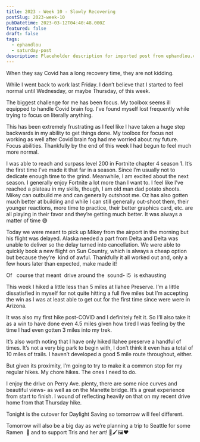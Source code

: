 ```yaml
---
title: 2023 - Week 10 - Slowly Recovering
postSlug: 2023-week-10
pubDatetime: 2023-03-12T04:40:48.000Z
featured: false
draft: false
tags:
  - ephandlou
  - saturday-post
description: Placeholder description for imported post from ephandlou.com
---
```


When they say Covid has a long recovery time, they are not kidding.

While I went back to work last Friday. I don’t believe that I started to feel normal until Wednesday, or maybe Thursday, of this week.

The biggest challenge for me has been focus. My toolbox seems ill equipped to handle Covid brain fog. I’ve found myself lost frequently while trying to focus on literally anything.

This has been extremely frustrating as I feel like I have taken a huge step backwards in my ability to get things done. My toolbox for focus not working as well after Covid brain fog had me worried about my future. Focus abilities. Thankfully by the end of this week I had begun to feel much more normal.

I was able to reach and surpass level 200 in Fortnite chapter 4 season 1. It’s the first time I’ve made it that far in a season. Since I’m usually not to dedicate enough time to the grind. Meanwhile, I am excited about the next season. I generally enjoy Fortnite a lot more than I want to. I feel like I’ve reached a plateau in my skills, though, I am old man dad potato shoots. Mikey can outbuild me and can generally outshoot me. Oz has also gotten much better at building and while I can still generally out-shoot them, their younger reactions, more time to practice, their better graphics card, etc. are all playing in their favor and they’re getting much better. It was always a matter of time 😅

Today we were meant to pick up Mikey from the airport in the morning but his flight was delayed. Alaska needed a part from Delta and Delta was unable to deliver so the delay turned into cancellation. We were able to quickly book a new flight on Sun Country, which is always a cheap option but because they’re  kind of awful. Thankfully it all worked out and, only a few hours later than expected, make made it!

Of   course that meant  drive around the  sound- I5  is exhausting

This week I hiked a little less than 5 miles at Ilahee Preserve. I’m a little dissatisfied in myself for not quite hitting a full five miles but I’m accepting the win as I was at least able to get out for the first time since were were in Arizona.

It was also my first hike post-COVID and I definitely felt it. So I’ll also take it as a win to have done even 4.5 miles given how tired I was feeling by the time I had even gotten 3 miles into my trek.

It’s also worth noting that I have only hiked Ilahee preserve a handful of times. It’s not a very big park to begin with, I don’t think it even has a total of 10 miles of trails. I haven’t developed a good 5 mile route throughout, either.

But given its proximity, I’m going to try to make it a common stop for my regular hikes. My chore hikes. The ones I need to do.

I enjoy the drive on Perry Ave. plenty, there are some nice curves and beautiful views- as well as on the Manette bridge. It’s a great experience from start to finish. I wound of reflecting heavily on that on my recent drive home from that Thursday hike.

Tonight is the cutover for Daylight Saving so tomorrow will feel different.

Tomorrow will also be a big day as we’re planning a trip to Seattle for some Ramen  🍜 and to support Tris and her art! 🎨🖌️🖼️❤️
